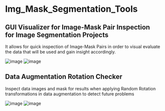 # Img_Mask_Segmentation_Tools



## GUI Visualizer for Image-Mask Pair Inspection for Image Segmentation Projects






It allows for quick inspection of Image-Mask Pairs in order to visual evaluate the data that will be used and gain insight accordingly.

![image](https://user-images.githubusercontent.com/98527071/228226694-b8e39440-ccc3-44d2-97be-6efc4830aacf.png)
![image](https://user-images.githubusercontent.com/98527071/228247462-52df7e4e-5f1a-4593-8d42-ae08cec2aa48.png)



## Data Augmentation Rotation Checker

Inspect data images and mask for results when applying Random Rotation transformations in data augmentation to detect future problems

![image](https://user-images.githubusercontent.com/98527071/231884549-e41dbccd-9f8f-470d-ac14-e18be53ac283.png)
![image](https://user-images.githubusercontent.com/98527071/231884643-3856da62-0bda-42a1-a692-49ecba55f739.png)
